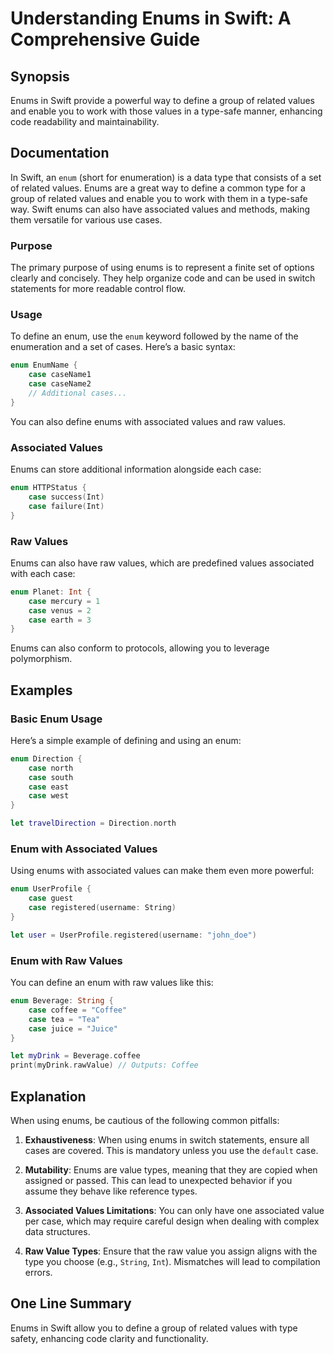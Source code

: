 <!--
Meta Description: # Understanding Enums in Swift: A Comprehensive Guide ## Synopsis Enums in Swift provide a powerful way to define a group of related values and enable...
Meta Keywords: case, values, enums, enum, swift
-->

# Understanding Enums in Swift: A Comprehensive Guide

## Synopsis
Enums in Swift provide a powerful way to define a group of related values and enable you to work with those values in a type-safe manner, enhancing code readability and maintainability.

## Documentation
In Swift, an `enum` (short for enumeration) is a data type that consists of a set of related values. Enums are a great way to define a common type for a group of related values and enable you to work with them in a type-safe way. Swift enums can also have associated values and methods, making them versatile for various use cases.

### Purpose
The primary purpose of using enums is to represent a finite set of options clearly and concisely. They help organize code and can be used in switch statements for more readable control flow.

### Usage
To define an enum, use the `enum` keyword followed by the name of the enumeration and a set of cases. Here’s a basic syntax:

```swift
enum EnumName {
    case caseName1
    case caseName2
    // Additional cases...
}
```

You can also define enums with associated values and raw values. 

### Associated Values
Enums can store additional information alongside each case:

```swift
enum HTTPStatus {
    case success(Int)
    case failure(Int)
}
```

### Raw Values
Enums can also have raw values, which are predefined values associated with each case:

```swift
enum Planet: Int {
    case mercury = 1
    case venus = 2
    case earth = 3
}
```

Enums can also conform to protocols, allowing you to leverage polymorphism.

## Examples

### Basic Enum Usage
Here’s a simple example of defining and using an enum:

```swift
enum Direction {
    case north
    case south
    case east
    case west
}

let travelDirection = Direction.north
```

### Enum with Associated Values
Using enums with associated values can make them even more powerful:

```swift
enum UserProfile {
    case guest
    case registered(username: String)
}

let user = UserProfile.registered(username: "john_doe")
```

### Enum with Raw Values
You can define an enum with raw values like this:

```swift
enum Beverage: String {
    case coffee = "Coffee"
    case tea = "Tea"
    case juice = "Juice"
}

let myDrink = Beverage.coffee
print(myDrink.rawValue) // Outputs: Coffee
```

## Explanation
When using enums, be cautious of the following common pitfalls:

1. **Exhaustiveness**: When using enums in switch statements, ensure all cases are covered. This is mandatory unless you use the `default` case.
  
2. **Mutability**: Enums are value types, meaning that they are copied when assigned or passed. This can lead to unexpected behavior if you assume they behave like reference types.

3. **Associated Values Limitations**: You can only have one associated value per case, which may require careful design when dealing with complex data structures.

4. **Raw Value Types**: Ensure that the raw value you assign aligns with the type you choose (e.g., `String`, `Int`). Mismatches will lead to compilation errors.

## One Line Summary
Enums in Swift allow you to define a group of related values with type safety, enhancing code clarity and functionality.